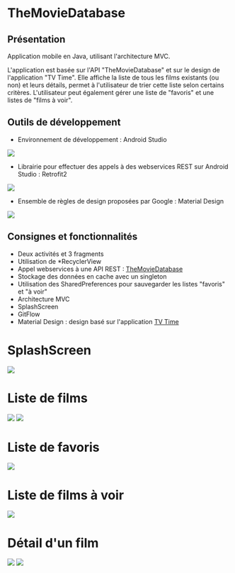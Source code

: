 # TheMovieDatabase

## Présentation

Application mobile en Java, utilisant l'architecture MVC.

L'application est basée sur l'API "TheMovieDatabase" et sur le design de l'application "TV Time".
Elle affiche la liste de tous les films existants (ou non) et leurs détails, permet à l'utilisateur de trier cette liste selon certains critères.
L'utilisateur peut également gérer une liste de "favoris" et une listes de "films à voir".

## Outils de développement

- Environnement de développement : Android Studio
<img src="img_readme/androidstudio.png">

- Librairie pour effectuer des appels à des webservices REST sur Android Studio : Retrofit2
<img src="img_readme/retrofit2.jpg">

- Ensemble de règles de design proposées par Google : Material Design
<img src="img_readme/materialdesign.jpg">

## Consignes et fonctionnalités

- Deux activités et 3 fragments
- Utilisation de *RecyclerView
- Appel webservices à une API REST : <a href="https://www.themoviedb.org/documentation/api">TheMovieDatabase</a>
- Stockage des données en cache avec un singleton
- Utilisation des SharedPreferences pour sauvegarder les listes "favoris" et "à voir"
- Architecture MVC
- SplashScreen
- GitFlow
- Material Design : design basé sur l'application <a href="https://play.google.com/store/apps/details?id=com.tozelabs.tvshowtime&hl=fr">TV Time</a>


# SplashScreen

<img src="img_readme/splashscreen.jpg">

# Liste de films

<img src="img_readme/list.jpg">
<img src="img_readme/sorted.jpg">

# Liste de favoris

<img src="img_readme/favorites.jpg">

# Liste de films à voir

<img src="img_readme/tosee.jpg">

# Détail d'un film

<img src="img_readme/detailmax.jpg">
<img src="img_readme/detailmin.jpg">
